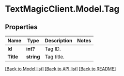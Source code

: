 # TextMagicClient.Model.Tag
## Properties

Name | Type | Description | Notes
------------ | ------------- | ------------- | -------------
**Id** | **int?** | Tag ID. | 
**Title** | **string** | Tag title. | 

[[Back to Model list]](../README.md#documentation-for-models) [[Back to API list]](../README.md#documentation-for-api-endpoints) [[Back to README]](../README.md)

